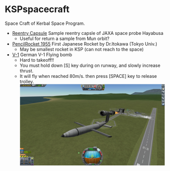# KSPspacecraft
Space Craft of Kerbal Space Program.

* [Reentry Capsule](VAB/ReentryCapsule.craft) Sample reentry capsle of JAXA space probe Hayabusa
    * Useful for return a sample from Mun orbit?
* [PencilRocket 1955](VAB/PencilRocket.craft) First Japanese Rocket by Dr.Itokawa (Tokyo Univ.)
    * May be smallest rocket in KSP (can not reach to the space)
* [V-1](SPH/V-1.craft) German V-1 Flying bomb
    * Hard to takeoff!!
    * You must hold down [S] key during on runway, and slowly increase thrust.
    * It will fly when reached 80m/s. then press [SPACE] key to release trolley.
    ![V-1](https://github.com/IchikawaYukko/KSPspacecraft/blob/master/SPH/images/V-1.jpg)
